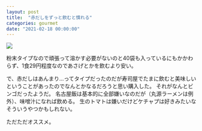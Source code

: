 ```yaml
---
layout: post
title:  "赤だしをずっと飲むと慣れる"
categories: gourmet
date: "2021-02-18 00:00:00"
---
```


<a href="https://www.amazon.co.jp/%E6%B0%B8%E8%B0%B7%E5%9C%92-%E8%B5%A4%E3%81%A0%E3%81%97%E3%81%BF%E3%81%9D%E6%B1%81-%E5%BE%B3%E7%94%A8-40%E9%A3%9F%E5%85%A5/dp/B07Q68YDK1?_encoding=UTF8&psc=1&refRID=G9HMSPX991PM37GD9K54&linkCode=li3&tag=infirmaria112-22&linkId=42c335df93d3c44fb2b446af1aaaf3c8&language=ja_JP&ref_=as_li_ss_il" target="_blank"><img border="0" src="//ws-fe.amazon-adsystem.com/widgets/q?_encoding=UTF8&ASIN=B07Q68YDK1&Format=_SL250_&ID=AsinImage&MarketPlace=JP&ServiceVersion=20070822&WS=1&tag=infirmaria112-22&language=ja_JP" ></a><img src="https://ir-jp.amazon-adsystem.com/e/ir?t=infirmaria112-22&language=ja_JP&l=li3&o=9&a=B07Q68YDK1" width="1" height="1" border="0" alt="" style="border:none !important; margin:0px !important;" />

粉末タイプなので頑張って溶かす必要がないのと40袋も入っているにもかかわらず、1食29円程度なのであさげとかを飲むより安い。

で、赤だしはあんまり...ってタイプだったのだが寿司屋でたまに飲むと美味しいということがあったのでなんとかなるだろうと思い購入した。
それがなんとビンゴだったようだ。
名古屋飯は基本的に全部嫌いなのだが（丸源ラーメンは例外）、味噌汁になれば飲める。
生のトマトは嫌いだけどケチャプは好きみたいなそういうやつかもしれない。

ただただオススメ。
